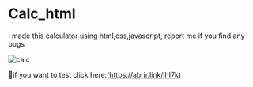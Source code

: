 # Calc_html
i made this calculator using html,css,javascript, report me if you find any bugs


![calc](https://github.com/OtavioRdR/Calc_html/assets/89658002/2d8c83dd-fd9c-4a16-ace9-8f147266bfd9)

🧮if you want to test click here:(https://abrir.link/jhI7k)
